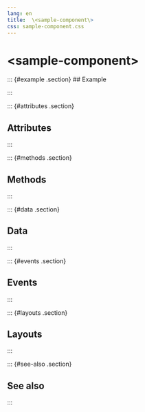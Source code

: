 ```yaml
---
lang: en
title:  \<sample-component\>
css: sample-component.css
---
```


<div>

# \<sample-component\>

</div>

<main>
::: {#example .section}
## Example


:::

::: {#attributes .section}
## Attributes
:::

::: {#methods .section}
## Methods
:::

::: {#data .section}
## Data
:::

::: {#events .section}
## Events
:::

::: {#layouts .section}
## Layouts
:::

::: {#see-also .section}
## See also
:::
</main>


<script type="module">
import {SampleComponent} from './SampleComponent.js'

window.sampleComponent = document.querySelector('sample-component')
</script>

